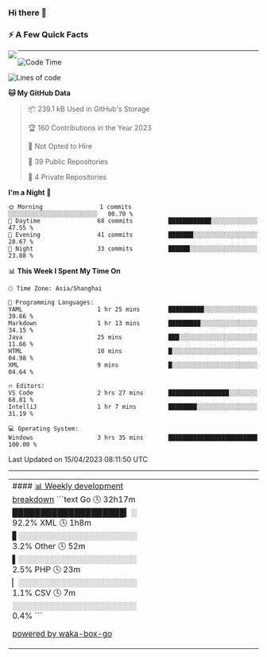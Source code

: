 ### Hi there 👋

<!--
**imnxg/imnxg** is a ✨ _special_ ✨ repository because its `README.md` (this file) appears on your GitHub profile.

Here are some ideas to get you started:

- 🔭 I’m currently working on ...
- 🌱 I’m currently learning ...
- 👯 I’m looking to collaborate on ...
- 🤔 I’m looking for help with ...
- 💬 Ask me about ...
- 📫 How to reach me: ...
- 😄 Pronouns: ...
- ⚡ Fun fact: ...
-->

### ⚡️ A Few Quick Facts

<img align="left" src="https://github-readme-stats-i.vercel.app/api?username=imnxg&show_icons=true&icon_color=1573B3&hide_title=true&text_color=718096&bg_color=00000000&hide_border=true"/>

<!-- <ul>
    <li> 🌱 I’m currently learning Go、Docker、Kubernetes.</li>
    <li> 👯 I’m looking to collaborate on anything open source.</li>
    <li> 📝 I regulary write articles on <a href="https://dmego.cn">https://dmego.cn</a>.</li>
    <li> ⚡ Fun fact: I ❤️ 😻.</li>
</ul> -->

---
<!--START_SECTION:waka-->
![Code Time](http://img.shields.io/badge/Code%20Time-2%20hrs%2033%20mins-blue)

![Lines of code](https://img.shields.io/badge/From%20Hello%20World%20I%27ve%20Written-67.3%20thousand%20lines%20of%20code-blue)

**🐱 My GitHub Data** 

> 📦 239.1 kB Used in GitHub's Storage 
 > 
> 🏆 160 Contributions in the Year 2023
 > 
> 🚫 Not Opted to Hire
 > 
> 📜 39 Public Repositories 
 > 
> 🔑 4 Private Repositories 
 > 
**I'm a Night 🦉** 

```text
🌞 Morning                1 commits           ░░░░░░░░░░░░░░░░░░░░░░░░░   00.70 % 
🌆 Daytime                68 commits          ████████████░░░░░░░░░░░░░   47.55 % 
🌃 Evening                41 commits          ███████░░░░░░░░░░░░░░░░░░   28.67 % 
🌙 Night                  33 commits          ██████░░░░░░░░░░░░░░░░░░░   23.08 % 
```


📊 **This Week I Spent My Time On** 

```text
🕑︎ Time Zone: Asia/Shanghai

💬 Programming Languages: 
YAML                     1 hr 25 mins        ██████████░░░░░░░░░░░░░░░   39.66 % 
Markdown                 1 hr 13 mins        █████████░░░░░░░░░░░░░░░░   34.15 % 
Java                     25 mins             ███░░░░░░░░░░░░░░░░░░░░░░   11.66 % 
HTML                     10 mins             █░░░░░░░░░░░░░░░░░░░░░░░░   04.98 % 
XML                      9 mins              █░░░░░░░░░░░░░░░░░░░░░░░░   04.64 % 

🔥 Editors: 
VS Code                  2 hrs 27 mins       █████████████████░░░░░░░░   68.81 % 
IntelliJ                 1 hr 7 mins         ████████░░░░░░░░░░░░░░░░░   31.19 % 

💻 Operating System: 
Windows                  3 hrs 35 mins       █████████████████████████   100.00 % 
```


 Last Updated on 15/04/2023 08:11:50 UTC
<!--END_SECTION:waka-->

---

<table>
<tr>
<td valign="top" width="50%">
<!-- waka-box start -->
#### <a href="https://gist.github.com/9bc7025496e478f439b9cd43eba989a4" target="_blank">📊 Weekly development breakdown</a>
```text
Go              🕓 32h17m ████████████████████▎░ 92.2%
XML             🕓 1h8m   ▋░░░░░░░░░░░░░░░░░░░░░  3.2%
Other           🕓 52m    ▌░░░░░░░░░░░░░░░░░░░░░  2.5%
PHP             🕓 23m    ▏░░░░░░░░░░░░░░░░░░░░░  1.1%
CSV             🕓 7m     ░░░░░░░░░░░░░░░░░░░░░░  0.4%
```
<!-- Powered by https://github.com/YouEclipse/waka-box-go . -->
<!-- waka-box end -->

[powered by waka-box-go](https://github.com/YouEclipse/waka-box-go)

</td>
<td valign="top" width="50%">

